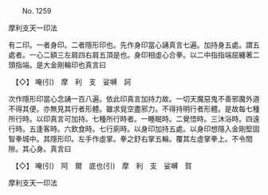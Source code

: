 ﻿　　No. 1259

摩利支天一印法

有二印。一者身印。二者隱形印也。先作身印當心誦真言七遍。加持身五處。謂五處者。一心二額三左肩四右肩五頂是也。身印相虛心合拳。以二中指指端屈纏著二頭指端。是大金剛輪印也真言曰


　【◇】
唵(引)　摩　利　支　娑嚩　訶

次作隱形印當心念誦一百八遍。依此印真言加持力故。一切天魔惡鬼不善邪魔外道不得其便。亦無見其行者形體。雖求覓空盡邪力。不得持明行者形體。是故每七種所行時。以印真言可加持。七種所行時者。一睡眠時。二覺悟時。三沐浴時。四遠行時。五逢客時。六飲食時。七行廁時。以身印加持五處。以身印想隱入金剛堅固智拳城中。其隱形印。左手作虛掌。拳之舒右掌五輪。覆其左虛掌拳上。不令間隙。其心身。真言曰


　【◇】
唵(引)　阿　爾　底也(引)　摩　利　支　娑嚩　賀

摩利支天一印法
